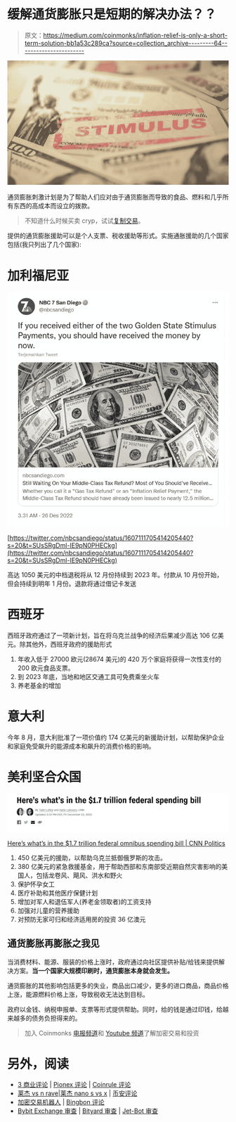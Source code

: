 # 缓解通货膨胀只是短期的解决办法？？

> 原文：<https://medium.com/coinmonks/inflation-relief-is-only-a-short-term-solution-bb1a53c289ca?source=collection_archive---------64----------------------->

![](img/82b07a6ec59351e2169c4173e361a4fc.png)

通货膨胀刺激计划是为了帮助人们应对由于通货膨胀而导致的食品、燃料和几乎所有东西的高成本而设立的拨款。

> 不知道什么时候买卖 cryp，试试[复制交易](http://coincodecap.com/go/bityard)。

提供的通货膨胀援助可以是个人支票、税收援助等形式。实施通胀援助的几个国家包括(我只列出了几个国家):

# 加利福尼亚

![](img/cf4e670ddfd768b307e8ea362fb7d3da.png)

[https://twitter.com/nbcsandiego/status/1607111705414205440?s=20&t=SUsSRgDml-IE9pN0PHECkg](https://twitter.com/nbcsandiego/status/1607111705414205440?s=20&t=SUsSRgDml-IE9pN0PHECkg)

高达 1050 美元的中档退税将从 12 月份持续到 2023 年。付款从 10 月份开始，但会持续到明年 1 月份。退款将通过借记卡发送

# 西班牙

西班牙政府通过了一项新计划，旨在将乌克兰战争的经济后果减少高达 106 亿美元。除其他外，西班牙政府的援助形式

1.  年收入低于 27000 欧元(28674 美元)的 420 万个家庭将获得一次性支付的 200 欧元食品支票。
2.  到 2023 年底，当地和地区交通工具可免费乘坐火车
3.  养老基金的增加

# 意大利

今年 8 月，意大利批准了一项价值约 174 亿美元的新援助计划，以帮助保护企业和家庭免受飙升的能源成本和飙升的消费价格的影响。

# 美利坚合众国

![](img/3db38c158e1d17cdf8d1f880eaf69d3f.png)

[Here’s what’s in the $1.7 trillion federal omnibus spending bill | CNN Politics](https://edition.cnn.com/2022/12/20/politics/spending-bill-congress-omnibus/index.html)

1.  450 亿美元的援助，以帮助乌克兰抵御俄罗斯的攻击。
2.  380 亿美元的紧急救援基金，用于帮助西部和东南部受近期自然灾害影响的美国人，包括龙卷风、飓风、洪水和野火
3.  保护怀孕女工
4.  医疗补助和其他医疗保健计划
5.  增加对军人和退伍军人(养老金领取者)的工资支持
6.  加强对儿童的营养援助
7.  对预防无家可归和经济适用房的投资 36 亿澳元

## 通货膨胀再膨胀之我见

当消费材料、能源、服装的价格上涨时，政府通过向社区提供补贴/给钱来提供解决方案。**当一个国家大规模印刷时，通货膨胀本身就会发生。**

通货膨胀的其他影响包括更多的失业，商品出口减少，更多的进口商品，商品价格上涨，能源燃料价格上涨，导致税收无法达到目标。

政府以金钱、纳税申报单、支票等形式提供帮助。同时，给的钱是通过印钱，给越来越多的债务负担得来的。

> 加入 Coinmonks [电报频道](https://t.me/coincodecap)和 [Youtube 频道](https://www.youtube.com/c/coinmonks/videos)了解加密交易和投资

# 另外，阅读

*   [3 商业评论](/coinmonks/3commas-review-an-excellent-crypto-trading-bot-2020-1313a58bec92) | [Pionex 评论](https://coincodecap.com/pionex-review-exchange-with-crypto-trading-bot) | [Coinrule 评论](/coinmonks/coinrule-review-2021-a-beginner-friendly-crypto-trading-bot-daf0504848ba)
*   [莱杰 vs n rave](/coinmonks/ledger-vs-ngrave-zero-7e40f0c1d694)|[莱杰 nano s vs x](/coinmonks/ledger-nano-s-vs-x-battery-hardware-price-storage-59a6663fe3b0) | [币安评论](/coinmonks/binance-review-ee10d3bf3b6e)
*   [加密交易机器人](/coinmonks/crypto-trading-bot-c2ffce8acb2a) | [Bingbon 评论](https://coincodecap.com/bingbon-review)
*   [Bybit Exchange 审查](/coinmonks/bybit-exchange-review-dbd570019b71) | [Bityard 审查](https://coincodecap.com/bityard-reivew) | [Jet-Bot 审查](https://coincodecap.com/jet-bot-review)